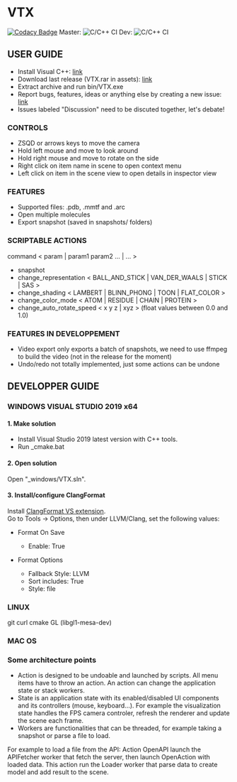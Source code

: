 # VTX
[![Codacy Badge](https://api.codacy.com/project/badge/Grade/25aeed2cf0e54f45b39496354738bfc4)](https://www.codacy.com?utm_source=github.com&amp;utm_medium=referral&amp;utm_content=sguionni/VTX&amp;utm_campaign=Badge_Grade)
Master: ![C/C++ CI](https://github.com/sguionni/VTX/workflows/C/C++%20CI/badge.svg?branch=master)
Dev: ![C/C++ CI](https://github.com/sguionni/VTX/workflows/C/C++%20CI/badge.svg?branch=dev)

## USER GUIDE

-   Install Visual C++: [link](https://support.microsoft.com/fr-fr/help/2977003/the-latest-supported-visual-c-downloads)
-   Download last release (VTX.rar in assets): [link](https://github.com/sguionni/VTX/releases)
-   Extract archive and run bin/VTX.exe
-   Report bugs, features, ideas or anything else by creating a new issue: [link](https://github.com/sguionni/VTX/issues)
-   Issues labeled "Discussion" need to be discuted together, let's debate!

### CONTROLS

-   ZSQD or arrows keys to move the camera
-   Hold left mouse and move to look around
-   Hold right mouse and move to rotate on the side
-   Right click on item name in scene to open context menu
-   Left click on item in the scene view to open details in inspector view

### FEATURES

-   Supported files: .pdb, .mmtf and .arc
-   Open multiple molecules
-   Export snapshot (saved in snapshots/ folders)

### SCRIPTABLE ACTIONS

command < param | param1 param2 ... | ... >

-   snapshot
-   change_representation < BALL_AND_STICK | VAN_DER_WAALS | STICK | SAS >
-   change_shading < LAMBERT | BLINN_PHONG | TOON | FLAT_COLOR >
-   change_color_mode < ATOM | RESIDUE | CHAIN | PROTEIN >
-   change_auto_rotate_speed < x y z | xyz > (float values between 0.0 and 1.0)

### FEATURES IN DEVELOPPEMENT

-   Video export only exports a batch of snapshots, we need to use ffmpeg to build the video (not in the release for the moment)
-   Undo/redo not totally implemented, just some actions can be undone  

## DEVELOPPER GUIDE

### WINDOWS VISUAL STUDIO 2019 x64

#### 1. Make solution

-   Install Visual Studio 2019 latest version with C++ tools.  
-   Run _cmake.bat

#### 2. Open solution

Open "_windows/VTX.sln".

#### 3. Install/configure ClangFormat

Install [ClangFormat VS extension](https://marketplace.visualstudio.com/items?itemName=LLVMExtensions.ClangFormat).  
Go to Tools -> Options, then under LLVM/Clang, set the following values:
-   Format On Save
    -   Enable: True

-   Format Options
    -   Fallback Style: LLVM
    -   Sort includes: True
    -   Style: file

### LINUX

git curl cmake GL (libgl1-mesa-dev)

### MAC OS

### Some architecture points

-   Action is designed to be undoable and launched by scripts. All menu items have to throw an action. An action can change the application state or stack workers.
-   State is an application state with its enabled/disabled UI components and its controllers (mouse, keyboard...). For example the visualization state handles the FPS camera controler, refresh the renderer and update the scene each frame.
-   Workers are functionalities that can be threaded, for example taking a snapshot or parse a file to load.

For example to load a file from the API:
Action OpenAPI launch the APIFetcher worker that fetch the server, then launch OpenAction with loaded data. This action run the Loader worker that parse data to create model and add result to the scene.
